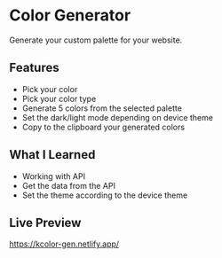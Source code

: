 
# Color Generator 

Generate your custom palette for your website.

## Features


- Pick your color
- Pick your color type
- Generate 5 colors from the selected palette
- Set the dark/light mode depending on device theme
- Copy to the clipboard your generated colors
## What I Learned

- Working with API
- Get the data from the API
- Set the theme according to the device theme
## Live Preview

https://kcolor-gen.netlify.app/
